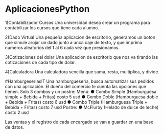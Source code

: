 # AplicacionesPython

1)Contabilizador Cursos
Una universidad desea crear un programa para contabilizar los cursos que tiene cada alumno.

2)Dado Virtual
Una pequeña aplicacion de escritorio, generamos un boton que simule arojar un dado junto a unca caje de texto, y que imprima numeros aleatorios del 1 al 6 
cada vez que presionamos.

3)Cotizaciones del dolar
Una aplicacion de escritorio que nos va tirando las cotizaciones de cada tipo de dolar.

4)Calculadora
Una calculadora sencilla que suma, resta, multiplica, y divide.

#HamburgeseriasIT
Una hamburguesería, busca automatizar sus pedidos con una aplicación.
El dueño del comercio te cuenta las opciones que
tienen. Solo 3 combos y un postre:
Menú:
● Combo Simple (Hamburguesa simple + Bebida +
Fritas) costo 5 usd
● Combo Doble (Hamburguesa doble + Bebida +
Fritas) costo 6 usd
● Combo Triple (Hamburguesa Triple + Bebida +
Fritas) costo 7 usd
Postre:
● McFlurby (Helado de dulce de leche) costo 2 usd

Las ventas y el registro de cada encargado se van a guardar en una base de datos.
